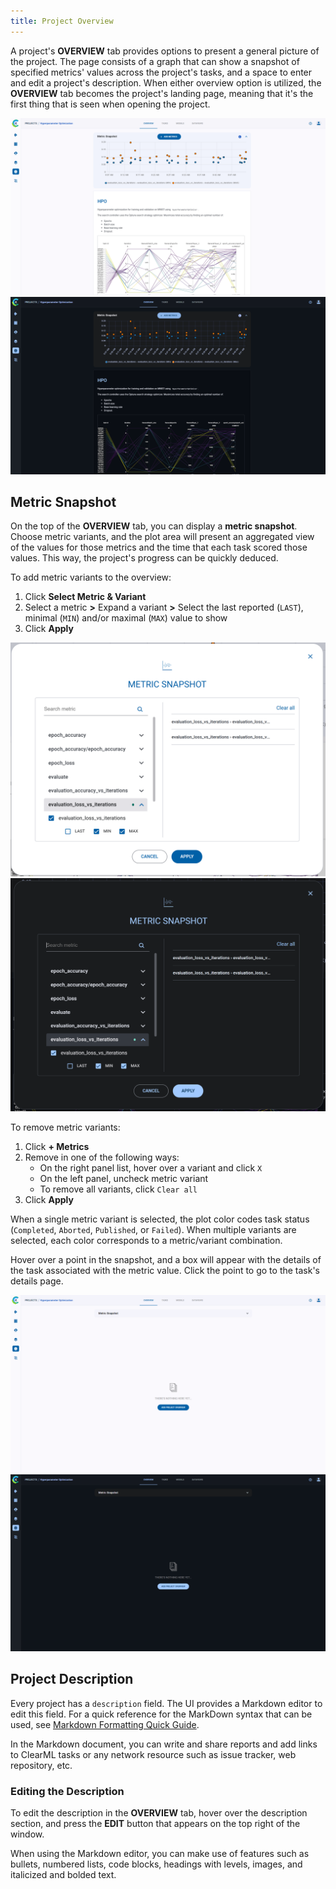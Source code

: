 ```yaml
---
title: Project Overview
---
```


A project's **OVERVIEW** tab provides options to present a general picture of the project. The page consists of a graph 
that can show a snapshot of specified metrics' values across the project's tasks, and a space to enter and edit a 
project's description. When either overview option is utilized, the **OVERVIEW** tab becomes the project's landing page, 
meaning that it's the first thing that is seen when opening the project. 

![Project overview](../img/webapp_project_overview.png#light-mode-only)
![Project overview](../img/webapp_project_overview_dark.png#dark-mode-only)

## Metric Snapshot

On the top of the **OVERVIEW** tab, you can display a **metric snapshot**. Choose metric variants, and the plot area 
will present an aggregated view of the values for those metrics and the time that each task scored those values. 
This way, the project's progress can be quickly deduced.

To add metric variants to the overview:
1. Click **Select Metric & Variant**
1. Select a metric **>** Expand a variant **>** Select the last reported (`LAST`), minimal (`MIN`) and/or maximal (`MAX`) 
value to show
1. Click **Apply**

<div class="max-w-75">

![Metric Snapshot selection](../img/webapp_metric_snapshot_selection.png#light-mode-only)
![Metric Snapshot selection](../img/webapp_metric_snapshot_selection_dark.png#dark-mode-only)

</div>

To remove metric variants:
1. Click **+ Metrics** 
1. Remove in one of the following ways:
   * On the right panel list, hover over a variant and click `X` 
   * On the left panel, uncheck metric variant
   * To remove all variants, click `Clear all`
1. Click **Apply**


When a single metric variant is selected, the plot color codes task status 
(`Completed`, `Aborted`, `Published`, or `Failed`). When multiple variants are selected, each color corresponds to a 
metric/variant combination. 

Hover over a point in the snapshot, and a box will appear with the details of the task associated with the metric 
value. Click the point to go to the task's details page.

![Project overview tab gif](../img/gif/webapp_metric_snapshot.gif#light-mode-only)
![Project overview tab gif](../img/gif/webapp_metric_snapshot_dark.gif#dark-mode-only)

## Project Description

Every project has a `description` field. The UI provides a Markdown editor to edit this field. For a quick reference for 
the MarkDown syntax that can be used, see [Markdown Formatting Quick Guide](webapp_reports.md#markdown-formatting-quick-guide).

In the Markdown document, you can write and share reports and add links to ClearML tasks 
or any network resource such as issue tracker, web repository, etc.

### Editing the Description

To edit the description in the **OVERVIEW** tab, hover over the description section, and press the **EDIT** button that
appears on the top right of the window. 

When using the Markdown editor, you can make use of features such as bullets, 
numbered lists, code blocks, headings with levels, images, and italicized and bolded text.   
